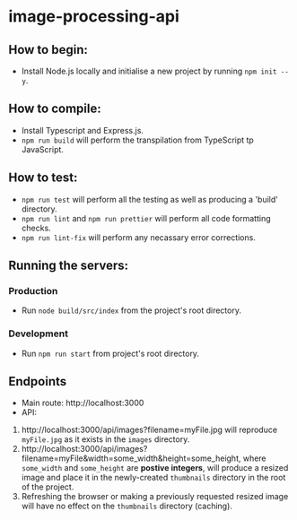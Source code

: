 # image-processing-api
## How to begin:
* Install Node.js locally and initialise a new project by running ```npm init --y```.
## How to compile:
* Install Typescript and Express.js.
* ```npm run build``` will perform the transpilation from TypeScript tp JavaScript.
## How to test:
* ```npm run test``` will perform all the testing as well as producing a 'build' directory.
* ```npm run lint```  and ```npm run prettier``` will perform all code formatting checks. 
* ```npm run lint-fix``` will perform any necassary error corrections.
## Running the servers:
### Production
* Run ```node build/src/index``` from the project's root directory.
### Development
* Run ```npm run start``` from project's root directory.
## Endpoints
* Main route: http://localhost:3000
* API: 
1. http://localhost:3000/api/images?filename=myFile.jpg will reproduce ```myFile.jpg```
as it exists in the ```images``` directory.
2. http://localhost:3000/api/images?filename=myFile&width=some_width&height=some_height, where ```some_width```
and ```some_height``` are **postive integers**, will produce a resized image and
place it in the newly-created ```thumbnails``` directory in the root of the project.
3. Refreshing the browser or making a previously requested resized image will have no effect on the ```thumbnails```
directory (caching).
